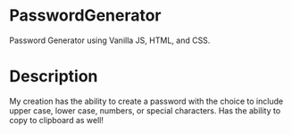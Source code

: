 # PasswordGenerator
 Password Generator using Vanilla JS, HTML, and CSS.

# Description
  My creation has the ability to create a password with the choice
  to include upper case, lower case, numbers, or special characters.
  Has the ability to copy to clipboard as well!
 